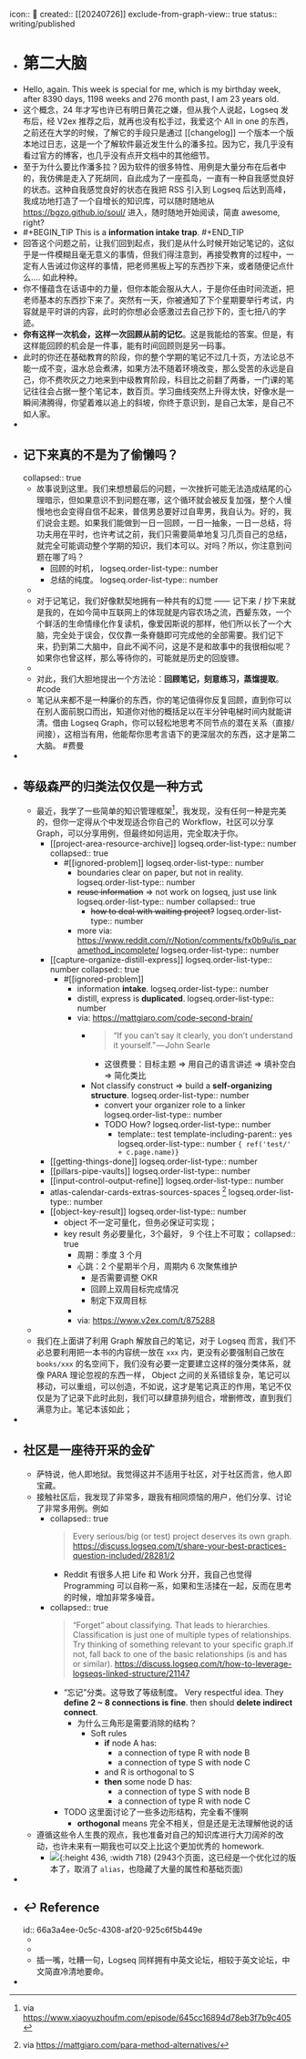 icon:: 📄
created:: [[20240726]]
exclude-from-graph-view:: true
status:: writing/published

- # 第二大脑
- Hello, again. This week is special for me, which is my birthday week, after 8390 days, 1198 weeks and 276 month past, I am 23 years old.
- 这个概念，24 年才写也许已有明日黄花之嫌，但从我个人说起，Logseq 发布后，经 V2ex 推荐之后，就再也没有松手过，我爱这个 All in one 的东西，之前还在大学的时候，了解它的手段只是通过 [[changelog]] 一个版本一个版本地过日志，这是一个了解软件最近发生什么的潘多拉。因为它，我几乎没有看过官方的博客，也几乎没有点开文档中的其他细节。
- 至于为什么要比作潘多拉？因为软件的很多特性、用例是大量分布在后者中的，我仿佛是走入了死胡同，自此成为了一座孤岛，一直有一种自我感觉良好的状态。这种自我感觉良好的状态在我把 RSS 引入到  Logseq 后达到高峰，我成功地打造了一个自增长的知识库，可以随时随地从 https://bgzo.github.io/soul/ 进入，随时随地开始阅读，简直 awesome, right?
- #+BEGIN_TIP
  This is a **information intake trap**.
  #+END_TIP
- 回答这个问题之前，让我们回到起点，我们是从什么时候开始记笔记的，这似乎是一件模糊且毫无意义的事情，但我们得注意到，再接受教育的过程中，一定有人告诫过你这样的事情，把老师黑板上写的东西抄下来，或者随便记点什么.... 如此种种。
- 你不懂蕴含在话语中的力量，但你本能会服从大人，于是你任由时间流逝，把老师基本的东西抄下来了。突然有一天，你被通知了下个星期要举行考试，内容就是平时讲的内容，此时的你想必会感激过去自己抄下的，歪七扭八的字迹。
- **你有这样一次机会，这样一次回顾从前的记忆**。这是我能给的答案。但是，有这样能回顾的机会是一件事，能有时间回顾则是另一码事。
- 此时的你还在基础教育的阶段，你的整个学期的笔记不过几十页，方法论总不能一成不变，温水总会煮沸，如果方法不随着环境改变，那么受苦的永远是自己，你不费吹灰之力地来到中级教育阶段，科目比之前翻了两番，一门课的笔记往往会占据一整个笔记本，数百页。学习曲线突然上升得太快，好像水是一瞬间沸腾得，你望着难以追上的斜坡，你终于意识到，是自己太笨，是自己不如人家。
-
- ## 记下来真的不是为了偷懒吗？
  collapsed:: true
  - 故事说到这里。我们来想想最后的问题，一次挫折可能无法造成结尾的心理暗示，但如果意识不到问题在哪，这个循环就会被反复加强，整个人慢慢地也会变得自信不起来，普信男总要好过自卑男，我自认为。好的，我们说会主题。如果我们能做到一日一回顾，一日一抽象，一日一总结，将功夫用在平时，也许考试之前，我们只需要简单地复习几页自己的总结，就完全可能调动整个学期的知识，我们本可以。对吗？所以，你注意到问题在哪了吗？
    - 回顾的时机，
      logseq.order-list-type:: number
    - 总结的纯度。
      logseq.order-list-type:: number
  -
  - 对于记笔记，我们好像默契地拥有一种共有的幻觉 —— 记下来 / 抄下来就是我的，在如今简中互联网上的体现就是内容农场之流，西颦东效，一个个鲜活的生命情缘化作复读机，像爱因斯说的那样，他们所以长了一个大脑，完全处于误会，仅仅靠一条脊髓即可完成他的全部需要。我们记下来，扔到第二大脑中，自此不闻不问，这是不是和故事中的我很相似呢？如果你也曾这样，那么等待你的，可能就是历史的回旋镖。
  -
  - 对此，我们大胆地提出一个方法论：**回顾笔记，刻意练习，蒸馏提取**。
    #code
  - 笔记从来都不是一种廉价的东西，你的笔记值得你反复回顾，直到你可以在别人面前脱口而出，知道你对他的概括足以在半分钟电梯时间内就能讲清。借由 Logseq Graph，你可以轻松地思考不同节点的潜在关系（直接/间接），这相当有用，他能帮你思考言语下的更深层次的东西，这才是第二大脑。
    #费曼
-
- ## 等级森严的归类法仅仅是一种方式
  - 最近，我学了一些简单的知识管理框架[^podcast]，我发现，没有任何一种是完美的，但你一定得从个中发现适合你自己的 Workflow，社区可以分享 Graph，可以分享用例，但最终如何运用，完全取决于你。
    - [[project-area-resource-archive]]
      logseq.order-list-type:: number
      collapsed:: true
      - #[[ignored-problem]]
        logseq.order-list-type:: number
        - boundaries clear on paper, but not in reality.
          logseq.order-list-type:: number
        - ~~reuse information~~ => not work on logseq, just use link
          logseq.order-list-type:: number
          collapsed:: true
          - ~~how to deal with waiting project?~~
            logseq.order-list-type:: number
        - more via: https://www.reddit.com/r/Notion/comments/fx0b9u/is_paramethod_incomplete/
          logseq.order-list-type:: number
    - [[capture-organize-distill-express]]
      logseq.order-list-type:: number
      collapsed:: true
      - #[[ignored-problem]]
        - information **intake**.
          logseq.order-list-type:: number
        - distill, express is **duplicated**.
          logseq.order-list-type:: number
        - via: https://mattgiaro.com/code-second-brain/
          - >“If you can’t say it clearly, you don’t understand it yourself.” — John Searle
            - 这很费曼：目标主题 => 用自己的语言讲述 => 填补空白 => 简化类比
          - Not classify construct => build a **self-organizing structure**.
            logseq.order-list-type:: number
            - convert your organizer role to a linker
              logseq.order-list-type:: number
            - TODO How?
              logseq.order-list-type:: number
              - template:: test
                template-including-parent:: yes
                logseq.order-list-type:: number
                ``{ ref('test/' + c.page.name)}``
    - [[getting-things-done]]
      logseq.order-list-type:: number
    - [[pillars-pipe-vaults]]
      logseq.order-list-type:: number
    - [[input-control-output-refine]]
      logseq.order-list-type:: number
    - atlas-calendar-cards-extras-sources-spaces [^more-methodology]
      logseq.order-list-type:: number
    - [[object-key-result]]
      logseq.order-list-type:: number
      - object 不一定可量化，但务必保证可实现；
      - key result 务必要量化，3个最好， 9 个往上不可取；
        collapsed:: true
        - 周期：季度 3 个月
        - 心跳：2 个星期半个月，周期内 6 次聚焦维护
          - 是否需要调整 OKR
          - 回顾上双周目标完成情况
          - 制定下双周目标
        -
        - via: https://www.v2ex.com/t/875288
  -
  - 我们在上面讲了利用 Graph 解放自己的笔记，对于 Logseq 而言，我们不必总要利用把一本书的内容统一放在 `xxx` 内，更没有必要强制自己放在 `books/xxx` 的名空间下，我们没有必要一定要建立这样的强分类体系，就像 PARA 理论忽视的东西一样， Object 之间的关系错综复杂，笔记可以移动，可以重组，可以创造，不如说，这才是笔记真正的作用，笔记不仅仅是为了记录下此时此刻，我们可以肆意排列组合，增删修改，直到我们满意为止。笔记本该如此；
-
- ## 社区是一座待开采的金矿
  - 萨特说，他人即地狱。我觉得这并不适用于社区，对于社区而言，他人即宝藏。
  - 接触社区后，我发现了非常多，跟我有相同烦恼的用户，他们分享、讨论了非常多用例。例如
    - collapsed:: true
      > Every serious/big (or test) project deserves its own graph.
      https://discuss.logseq.com/t/share-your-best-practices-question-included/28281/2
      - Reddit 有很多人把 Life 和 Work 分开，我自己也觉得 Programming 可以自称一系，如果和生活揉在一起，反而在思考的时候，增加非常多噪音。
    - collapsed:: true
      >  “Forget” about classifying. That leads to hierarchies. Classification is just one of multiple types of relationships.
      > Try thinking of something relevant to your specific graph.If not, fall back to one of the basic relationships (is and has or similar).
      https://discuss.logseq.com/t/how-to-leverage-logseqs-linked-structure/21147
      - “忘记”分类。这导致了等级制度。 Very respectful idea. They **define 2 \~ 8 connections is fine**. then should **delete indirect connect**.
        - 为什么三角形是需要消除的结构？
          - Soft rules
            - **if** node A has:
              - a connection of type R with node B
              - a connection of type S with node C
            - and R is orthogonal to S
            - **then** some node D has:
              - a connection of type S with node B
              - a connection of type R with node C
      - TODO 这里面讨论了一些多边形结构，完全看不懂啊
        - **orthogonal** means 完全不相关，但是还是无法理解他说的话
  - 遵循这些令人生畏的观点，我也准备对自己的知识库进行大刀阔斧的改动，也许未来有一期我也可以交上比这个更加优秀的 homework.
    - ![](https://raw.githack.com/bGZo/assets/dev/2024/Screenshot%202024-07-26%20210740-or8.png){:height 436, :width 718}
      (2943个页面，这已经是一个优化过的版本了，取消了 `alias`，也隐藏了大量的属性和基础页面)
-
- ## ↩ Reference
  id:: 66a3a4ee-0c5c-4308-af20-925c6f5b449e
  - [^podcast]: via https://www.xiaoyuzhoufm.com/episode/645cc16894d78eb3f7b9c405
  - [^more-methodology]: via https://mattgiaro.com/para-method-alternatives/
  - 插一嘴，吐糟一句，Logseq 同样拥有中英文论坛，相较于英文论坛，中文简直冷清地要命。
-